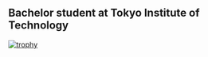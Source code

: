 ## Bachelor student at Tokyo Institute of Technology

[![trophy](https://github-profile-trophy.vercel.app/?username=yodai49&theme=onedark&column=7
)](https://github.com/ryo-ma/github-profile-trophy)
